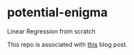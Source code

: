 # potential-enigma
Linear Regression from scratch

This repo is associated with [this](https://mubaris.com/2017-09-28/linear-regression-from-scratch) blog post.
